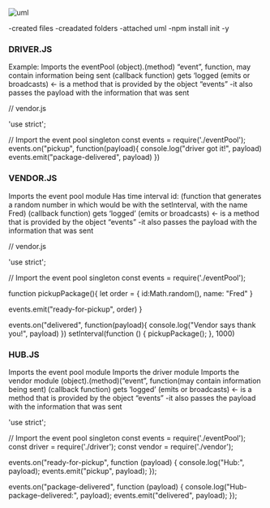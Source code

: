 ![uml](<Screenshot 2024-05-13 at 1.28.09 PM (2)-1.png>)

-created files
-creadated folders
-attached uml
-npm install init -y

### DRIVER.JS

Example:
Imports the eventPool
(object).(method)  “event”, function, may contain information being sent
(callback function) gets ‘logged
(emits or broadcasts) <- is a method that is provided by the object “events”
-it also passes the payload with the information that was sent

// vendor.js

'use strict';

// Import the event pool singleton
const events = require('./eventPool');
events.on("pickup", function(payload){
 console.log("driver got it!", payload)
 events.emit("package-delivered", payload)
})

### VENDOR.JS

Imports the event pool module
Has time interval
id:
(function that generates a random number in which would be with the setInterval, with the name Fred)
(callback function) gets ‘logged’
(emits or broadcasts) <- is a method that is provided by the object “events”
-it also passes the payload with the information that was sent

// vendor.js

'use strict';

// Import the event pool singleton
const events = require('./eventPool');

function pickupPackage(){
 let order = {
   id:Math.random(), name: "Fred"
 }
  
events.emit("ready-for-pickup", order)
 }

events.on("delivered", function(payload){
 console.log("Vendor says thank you!", payload)
})
setInterval(function () {
 pickupPackage();
}, 1000)

### HUB.JS

Imports the event pool module
Imports the driver module
Imports the vendor module
(object).(method)(“event”, function(may contain information being sent)
(callback function) gets ‘logged’
(emits or broadcasts) <- is a method that is provided by the object “events”
-it also passes the payload with the information that was sent

'use strict';

// Import the event pool singleton
const events = require('./eventPool');
const driver = require('./driver');
const vendor = require('./vendor');

events.on("ready-for-pickup", function (payload) {
 console.log("Hub:", payload);
 events.emit("pickup", payload);
});

events.on("package-delivered", function (payload) {
 console.log("Hub-package-delivered:", payload);
 events.emit("delivered", payload);
});
